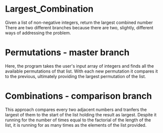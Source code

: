 # Largest_Combination
Given a list of non-negative integers, return the largest combined number
There are two different branches because there are two, slightly, different ways of addressing the problem. 
# Permutations - master branch
  Here, the program takes the user's input array of integers and finds all the available permutations of that list. With each new permutation it compares it to the previous, ultimately providing the largest permutation of the list.
# Combinations - comparison branch
  This approach compares every two adjacent numbers and tranfers the largest of them to the start of the list holding the result as largest. Despite it running for the number of times equal to the factorial of the length of the list, it is running for as many times as the elements of the list provided. 

